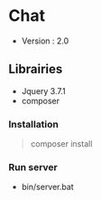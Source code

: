# Chat 
- Version : 2.0

## Librairies
- Jquery 3.7.1
- composer

### Installation
> composer install

### Run server
- bin/server.bat
